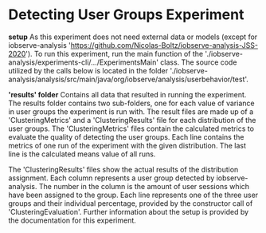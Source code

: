 # Detecting User Groups Experiment

**setup**
As this experiment does not need external data or models (except for iobserve-analysis 
'https://github.com/Nicolas-Boltz/iobserve-analysis-JSS-2020'). 
To run this experiment, run the main function of the './iobserve-analysis/experiments-cli/.../ExperimentsMain' class.
The source code utilized by the calls below is located in the folder 
'./iobserve-analysis/analysis/src/main/java/org/iobserve/analysis/userbehavior/test'.

**'results' folder**
Contains all data that resulted in running the experiment.
The results folder contains two sub-folders, one for each value of variance in user groups the experiment is run with.
The result files are made up of a 'ClusteringMetrics' and a 'ClusteringResults' file for each distribution of the 
user groups. The 'ClusteringMetrics' files contain the calculated metrics to evaluate the quality of detecting the user
groups. Each line contains the metrics of one run of the experiment with the given distribution. The last line is
the calculated means value of all runs.

The 'ClusteringResults' files show the actual results of the distribution assignment. Each column represents a user
group detected by iobserve-analysis. The number in the column is the amount of user sessions which have been assigned 
to the group. Each line represents one of the three user groups and their individual percentage, provided by the 
constructor call of 'ClusteringEvaluation'. Further information about the setup is provided by the documentation for 
this experiment.
